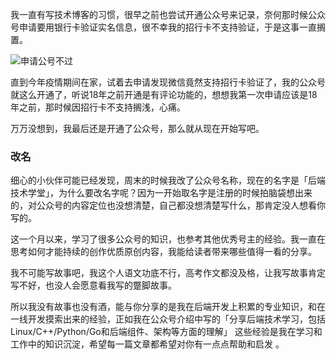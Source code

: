 我一直有写技术博客的习惯，很早之前也尝试开通公众号来记录，奈何那时候公众号申请要用银行卡验证实名信息，很不幸我的招行卡不支持验证，于是这事一直搁置。

![申请公号不过](F:\github\lemonchann.github.io\_posts\other\申请公号不过.jpg)

直到今年疫情期间在家，试着去申请发现微信竟然支持招行卡验证了，我的公众号就这么开通了，听说18年之前开通是有评论功能的，想想我第一次申请应该是18年之前，那时候因招行卡不支持搁浅，心痛。

万万没想到，我最后还是开通了公众号，那么就从现在开始写吧。

### 改名

细心的小伙伴可能已经发现，周末的时候我改了公众号名称，现在的名字是「后端技术学堂」，为什么要改名字呢？因为一开始取名字是注册的时候拍脑袋想出来的，对公众号的内容定位也没想清楚，自己都没想清楚写什么，那肯定没人想看你写的。

这一个月以来，学习了很多公众号的知识，也参考其他优秀号主的经验。我一直在思考如何才能持续的创作优质原创内容，我能给读者带来哪些值得一看的分享。

我不可能写故事吧，我这个人语文功底不行，高考作文都没及格，让我写故事肯定写不好，也没人会愿意看我写的蹩脚故事。

所以我没有故事也没有酒，能与你分享的是我在后端开发上积累的专业知识，和在一线开发摸索出来的经验，正如我在公众号介绍中写的「分享后端技术学习，包括Linux/C++/Python/Go和后端组件、架构等方面的理解」 这些经验是我在学习和工作中的知识沉淀，希望每一篇文章都希望对你有一点点帮助和启发 。





